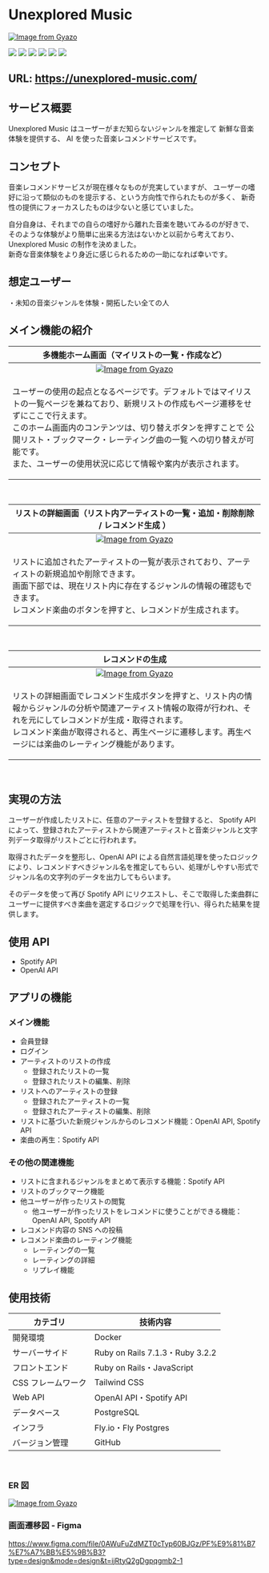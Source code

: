 # Unexplored Music

[![Image from Gyazo](https://i.gyazo.com/1e42ef9bd03654d3609d32639991fd48.png)](https://gyazo.com/1e42ef9bd03654d3609d32639991fd48)

<p style="display: inline">
<img src="https://img.shields.io/badge/-Ruby%203.2.2-CC342D.svg?logo=ruby&style=plastic">
<img src="https://img.shields.io/badge/-Ruby%20on%20Rails%207.1.3-CC0000.svg?logo=rails&style=plastic">
<img src="https://img.shields.io/badge/-TailwindCSS-06B6D4.svg?logo=tailwindcss&style=plastic">
<img src="https://img.shields.io/badge/-Javascript-F7DF1E.svg?logo=javascript&style=plastic">
<img src="https://img.shields.io/badge/-Postgresql-336791.svg?logo=postgresql&style=plastic">
<img src="https://img.shields.io/badge/-Docker-1488C6.svg?logo=docker&style=plastic">
</p>

## URL: https://unexplored-music.com/

## サービス概要

Unexplored Music はユーザーがまだ知らないジャンルを推定して 新鮮な音楽体験を提供する、 AI を使った音楽レコメンドサービスです。

## コンセプト

音楽レコメンドサービスが現在様々なものが充実していますが、
ユーザーの嗜好に沿って類似のものを提示する、という方向性で作られたものが多く、
新奇性の提供にフォーカスしたものは少ないと感じていました。

自分自身は、それまでの自らの嗜好から離れた音楽を聴いてみるのが好きで、
そのような体験がより簡単に出来る方法はないかと以前から考えており、
Unexplored Music の制作を決めました。  
新奇な音楽体験をより身近に感じられるための一助になれば幸いです。

## 想定ユーザー

・未知の音楽ジャンルを体験・開拓したい全ての人

## メイン機能の紹介

|                                                                                                                                                            多機能ホーム画面（マイリストの一覧・作成など）                                                                                                                                                             |
| :-------------------------------------------------------------------------------------------------------------------------------------------------------------------------------------------------------------------------------------------------------------------------------------------------------------------------------------------------------------------: |
|                                                                                                                  [![Image from Gyazo](https://i.gyazo.com/677d9c130651f58e9fb0f4f2b03e6822.gif)](https://gyazo.com/677d9c130651f58e9fb0f4f2b03e6822)                                                                                                                  |
| <p align="left"> ユーザーの使用の起点となるページです。デフォルトではマイリストの一覧ページを兼ねており、新規リストの作成もページ遷移をせずにここで行えます。<br>このホーム画面内のコンテンツは、切り替えボタンを押すことで 公開リスト・ブックマーク・レーティング曲の一覧 への切り替えが可能です。<br>また、ユーザーの使用状況に応じて情報や案内が表示されます。</p> |

<br>

|                                                                                   リストの詳細画面（リスト内アーティストの一覧・追加・削除削除 / レコメンド生成 ）                                                                                    |
| :---------------------------------------------------------------------------------------------------------------------------------------------------------------------------------------------------------------------------------------------------: |
|                                                          [![Image from Gyazo](https://i.gyazo.com/8109b6b233fffbd36b876e58202906c9.gif)](https://gyazo.com/8109b6b233fffbd36b876e58202906c9)                                                          |
| <p align="left">リストに追加されたアーティストの一覧が表示されており、アーティストの新規追加や削除できます。<br>画面下部では、現在リスト内に存在するジャンルの情報の確認もできます。<br>レコメンド楽曲のボタンを押すと、レコメンドが生成されます。<p> |

<br>

|                                                                                                                                         レコメンドの生成                                                                                                                                          |
| :-----------------------------------------------------------------------------------------------------------------------------------------------------------------------------------------------------------------------------------------------------------------------------------------------: |
|                                                                                [![Image from Gyazo](https://i.gyazo.com/657a8e08bfec09f2ad9d85911f1badcc.gif)](https://gyazo.com/657a8e08bfec09f2ad9d85911f1badcc)                                                                                |
| <p align="left">リストの詳細画面でレコメンド生成ボタンを押すと、リスト内の情報からジャンルの分析や関連アーティスト情報の取得が行われ、それを元にしてレコメンドが生成・取得されます。<br>レコメンド楽曲が取得されると、再生ページに遷移します。再生ページには楽曲のレーティング機能があります。<p> |

<br>

## 実現の方法

ユーザーが作成したリストに、任意のアーティストを登録すると、
Spotify API によって、登録されたアーティストから関連アーティストと音楽ジャンルと文字列データ取得がリストごとに行われます。

取得されたデータを整形し、OpenAI API による自然言語処理を使ったロジックにより、レコメンドすべきジャンル名を推定してもらい、処理がしやすい形式でジャンル名の文字列のデータを出力してもらいます。

そのデータを使って再び Spotify API にリクエストし、そこで取得した楽曲群にユーザーに提供すべき楽曲を選定するロジックで処理を行い、得られた結果を提供します。

## 使用 API

- Spotify API
- OpenAI API

## アプリの機能

### メイン機能

- 会員登録
- ログイン
- アーティストのリストの作成
  - 登録されたリストの一覧
  - 登録されたリストの編集、削除
- リストへのアーティストの登録
  - 登録されたアーティストの一覧
  - 登録されたアーティストの編集、削除
- リストに基づいた新規ジャンルからのレコメンド機能：OpenAI API, Spotify API
- 楽曲の再生：Spotify API

### その他の関連機能

- リストに含まれるジャンルをまとめて表示する機能：Spotify API
- リストのブックマーク機能
- 他ユーザーが作ったリストの閲覧
  - 他ユーザーが作ったリストをレコメンドに使うことができる機能：OpenAI API, Spotify API
- レコメンド内容の SNS への投稿
- レコメンド楽曲のレーティング機能
  - レーティングの一覧
  - レーティングの詳細
  - リプレイ機能

## 使用技術

| カテゴリ           | 技術内容                        |
| ------------------ | ------------------------------- |
| 開発環境           | Docker                          |
| サーバーサイド     | Ruby on Rails 7.1.3・Ruby 3.2.2 |
| フロントエンド     | Ruby on Rails・JavaScript       |
| CSS フレームワーク | Tailwind CSS                    |
| Web API            | OpenAI API・Spotify API         |
| データベース       | PostgreSQL                      |
| インフラ           | Fly.io・Fly Postgres            |
| バージョン管理     | GitHub                          |

<br />

### ER 図

[![Image from Gyazo](https://i.gyazo.com/fd61c3f7ed97078c7da2ae5b7c5b17dc.jpg)](https://gyazo.com/fd61c3f7ed97078c7da2ae5b7c5b17dc)

### 画面遷移図 - Figma

https://www.figma.com/file/0AWuFuZdMZT0cTyp60BJGz/PF%E9%81%B7%E7%A7%BB%E5%9B%B3?type=design&mode=design&t=ijRtyQ2gDgpqgmb2-1
